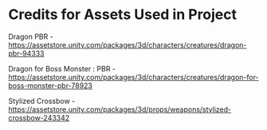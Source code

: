 # Credits for Assets Used in Project

Dragon PBR - https://assetstore.unity.com/packages/3d/characters/creatures/dragon-pbr-94333 

Dragon for Boss Monster : PBR - https://assetstore.unity.com/packages/3d/characters/creatures/dragon-for-boss-monster-pbr-78923 

Stylized Crossbow - https://assetstore.unity.com/packages/3d/props/weapons/stylized-crossbow-243342